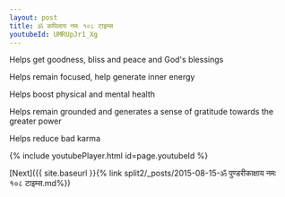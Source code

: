 ```yaml
---
layout: post
title: ॐ कपिलाय नमः १०८ टाइम्स
youtubeId: UMRUpJr1_Xg
---
```

 
 
Helps get goodness, bliss and peace and God's blessings
 
Helps remain focused, help generate inner energy 
 
Helps boost physical and mental health 
 
Helps remain grounded and generates a sense of gratitude towards the greater power 
 
Helps reduce bad karma
 
 
 
 


{% include youtubePlayer.html id=page.youtubeId %}
 
[Next]({{ site.baseurl }}{% link  split2/_posts/2015-08-15-ॐ पुण्डरीकाक्षाय नमः १०८ टाइम्स.md%})
 

